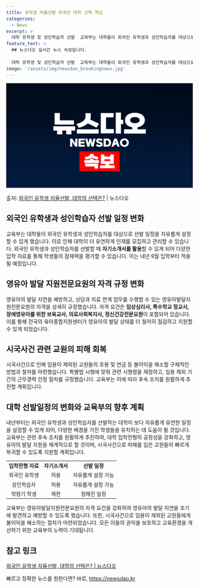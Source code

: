 ```yaml
---
title: 유학생 자율선발 외국인 대학 선택 핵심
categories:
  - News
excerpt: >
  대학 유학생 및 성인학습자 선발  교육부는 대학들이 외국인 유학생과 성인학습자를 대상으로 선발 일정을 자유롭…
feature_text: >
  ## 뉴스다오 실시간 뉴스 속보입니다.

  대학 유학생 및 성인학습자 선발  교육부는 대학들이 외국인 유학생과 성인학습자를 대상으로 선발 일정을 자유롭…
image: '/assets/img/newsdao_breakingnews.jpg'
---
```


![뉴스다오 속보](/assets/img/newsdao_breakingnews.jpg)

<p>출처: <a href="https://newsdao.kr/4560" rel="dofollow">외국인 유학생 자율선발, 대학의 선택은?</a> | 뉴스다오</p>

<h2 data-ke-size="size26">외국인 유학생과 성인학습자 선발 일정 변화</h2>
<p data-ke-size="size16">교육부는 대학들이 외국인 유학생과 성인학습자를 대상으로 선발 일정을 자유롭게 설정할 수 있게 했습니다. 이로 인해 대학이 더 유연하게 인재를 모집하고 관리할 수 있습니다. 외국인 유학생과 성인학습자를 선발할 때 <b>자기소개서를 활용</b>할 수 있게 되어 다양한 입학 자료를 통해 학생들의 잠재력을 평가할 수 있습니다. 이는 내년 9월 입학부터 적용될 예정입니다.</p>

<h2 data-ke-size="size26">영유아 발달 지원전문요원의 자격 규정 변화</h2>
<p data-ke-size="size16">영유아의 발달 지연을 예방하고, 상담과 치료 연계 업무를 수행할 수 있는 영유아발달지원전문요원의 자격을 상세히 규정했습니다. 자격 요건은 <b>임상심리사, 특수학교 정교사, 장애영유아를 위한 보육교사, 의료사회복지사, 정신건강전문요원</b>이 포함되어 있습니다. 이를 통해 전국의 육아종합지원센터가 영유아의 발달 상태를 더 철저히 점검하고 지원할 수 있게 되었습니다.</p>

<h2 data-ke-size="size26">시국사건 관련 교원의 피해 회복</h2>
<p data-ke-size="size16">시국사건으로 인해 임용이 제외된 교원들의 호봉 및 연금 등 불이익을 해소할 구체적인 방법과 절차를 마련했습니다. 특별법 시행에 맞춰 관련 시행령을 제정하고, 임용 제외 기간의 근무경력 인정 절차를 규정했습니다. 교육부는 이에 따라 후속 조치를 원활하게 추진할 계획입니다.</p>

<h2 data-ke-size="size26">대학 선발일정의 변화와 교육부의 향후 계획</h2>
<p data-ke-size="size16">내년부터는 외국인 유학생과 성인학습자를 선발하는 대학이 보다 자유롭게 유연한 일정을 설정할 수 있게 되어, 다양한 배경을 가진 학생들을 유치하는 데 도움이 될 것입니다. 교육부는 관련 후속 조치를 원활하게 추진하여, 대학 입학전형의 공정성을 강화하고, 영유아의 발달 지원을 체계적으로 할 것이며, 시국사건으로 피해를 입은 교원들이 빠르게 복귀할 수 있도록 지원할 계획입니다.</p>

<table>
	<tr>
		<td style="text-align: center; height: 17px;"><b>입학전형 자료</b></td>
		<td style="text-align: center; height: 17px;"><b>자기소개서</b></td>
		<td style="text-align: center; height: 17px;"><b>선발 일정</b></td>
	</tr>
	<tr>
		<td style="text-align: center;">외국인 유학생</td>
		<td style="text-align: center;">허용</td>
		<td style="text-align: center;">자유롭게 설정 가능</td>
	</tr>
	<tr>
		<td style="text-align: center;">성인학습자</td>
		<td style="text-align: center;">허용</td>
		<td style="text-align: center;">자유롭게 설정 가능</td>
	</tr>
	<tr>
		<td style="text-align: center;">학령기 학생</td>
		<td style="text-align: center;">제한</td>
		<td style="text-align: center;">정해진 일정</td>
	</tr>
</table>

<p data-ke-size="size16">교육부는 영유아발달지원전문요원의 자격 요건을 강화하여 영유아의 발달 지연을 조기에 발견하고 예방할 수 있도록 했습니다. 또한, 시국사건으로 임용이 제외된 교원들에게 불이익을 해소하는 절차가 마련되었습니다. 모든 이들의 권익을 보호하고 교육환경을 개선하기 위한 교육부의 노력이 기대됩니다.</p>

<h2 data-ke-size="size26">참고 링크</h2>
<p data-ke-size="size16"><a href="https://newsdao.kr/4560">외국인 유학생 자율선발, 대학의 선택은? | 뉴스다오</a></p>
 

빠르고 정확한 뉴스를 원한다면? 바로, <a href="https://newsdao.kr" rel="dofollow">https://newsdao.kr</a>


    
